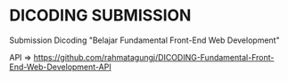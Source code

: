 # DICODING SUBMISSION
Submission Dicoding "Belajar Fundamental Front-End Web Development"

API => https://github.com/rahmatagungj/DICODING-Fundamental-Front-End-Web-Development-API
